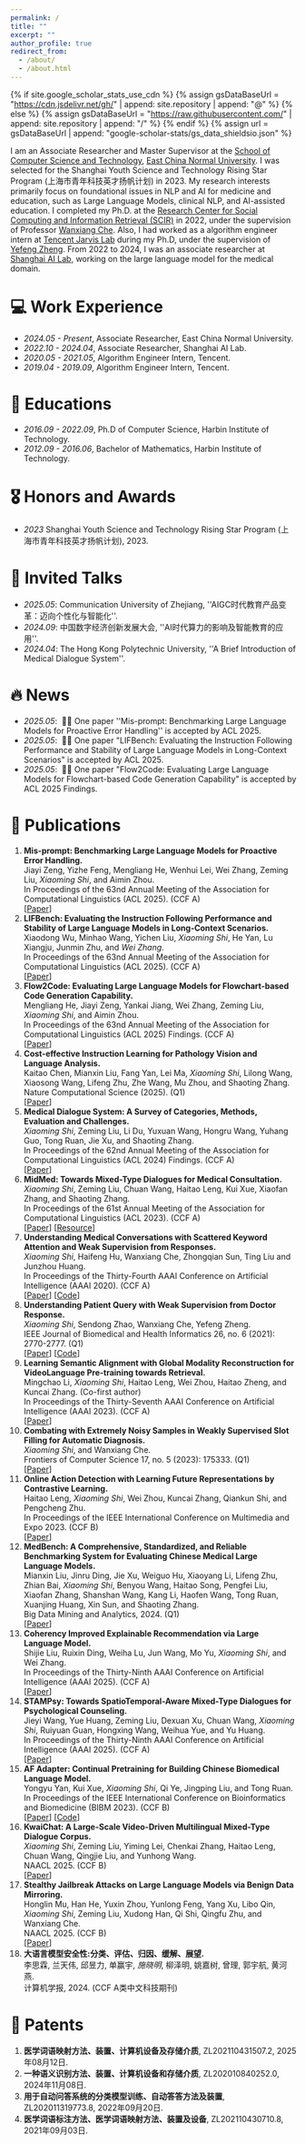 ```yaml
---
permalink: /
title: ""
excerpt: ""
author_profile: true
redirect_from: 
  - /about/
  - /about.html
---
```


{% if site.google_scholar_stats_use_cdn %}
{% assign gsDataBaseUrl = "https://cdn.jsdelivr.net/gh/" | append: site.repository | append: "@" %}
{% else %}
{% assign gsDataBaseUrl = "https://raw.githubusercontent.com/" | append: site.repository | append: "/" %}
{% endif %}
{% assign url = gsDataBaseUrl | append: "google-scholar-stats/gs_data_shieldsio.json" %}

<span class='anchor' id='about-me'></span>

I am an Associate Researcher and Master Supervisor at the [School of Computer Science and Technology](http://www.cs.ecnu.edu.cn/), [East China Normal University](https://english.ecnu.edu.cn/). 
I was selected for the Shanghai Youth Science and Technology Rising Star Program (上海市青年科技英才扬帆计划) in 2023.
My research interests primarily focus on foundational issues in NLP and AI for medicine and education, such as Large Language Models, clinical NLP, and AI-assisted education. 
I completed my Ph.D. at the [Research Center for Social Computing and Information Retrieval (SCIR)](https://ir.hit.edu.cn/) in 2022, under the supervision of Professor [Wanxiang Che](http://ir.hit.edu.cn/~car/). 
Also, I had worked as a algorithm engineer intern at [Tencent Jarvis Lab](https://jarvislab.tencent.com/) during my Ph.D, under the supervision of [Yefeng Zheng](https://scholar.google.com/citations?user=vAIECxgAAAAJ&hl=en&oi=ao).
From 2022 to 2024, I was an associate researcher at [Shanghai AI Lab](https://www.shlab.org.cn/), working on the large language model for the medical domain.

# 💻 Work Experience
- *2024.05 - Present*, Associate Researcher, East China Normal University.
- *2022.10 - 2024.04*, Associate Researcher, Shanghai AI Lab.
- *2020.05 - 2021.05*, Algorithm Engineer Intern, Tencent.
- *2019.04 - 2019.09*, Algorithm Engineer Intern, Tencent.

# 📖 Educations
- *2016.09 - 2022.09*, Ph.D of Computer Science, Harbin Institute of Technology. 
- *2012.09 - 2016.06*, Bachelor of Mathematics, Harbin Institute of Technology. 

# 🎖 Honors and Awards
- *2023* Shanghai Youth Science and Technology Rising Star Program (上海市青年科技英才扬帆计划), 2023.

# 💬 Invited Talks
- *2025.05*: Communication University of Zhejiang, ''AIGC时代教育产品变革：迈向个性化与智能化''.
- *2024.09*: 中国数字经济创新发展大会, ''AI时代算力的影响及智能教育的应用''.
- *2024.04*: The Hong Kong Polytechnic University, ''A Brief Introduction of Medical Dialogue System''. 

# 🔥 News
- *2025.05*: &nbsp;🎉🎉 One paper ''Mis-prompt: Benchmarking Large Language Models for Proactive Error Handling'' is accepted by ACL 2025.
- *2025.05*: &nbsp;🎉🎉 One paper "LIFBench: Evaluating the Instruction Following Performance and Stability of Large Language Models in Long-Context Scenarios" is accepted by ACL 2025.
- *2025.05*: &nbsp;🎉🎉 One paper "Flow2Code: Evaluating Large Language Models for Flowchart-based Code Generation Capability" is accepted by ACL 2025 Findings.

# 📝 Publications 
1. **Mis-prompt: Benchmarking Large Language Models for Proactive Error Handling.**  
   Jiayi Zeng, Yizhe Feng, Mengliang He, Wenhui Lei, Wei Zhang, Zeming Liu, *Xiaoming Shi*, and Aimin Zhou.  
   In Proceedings of the 63nd Annual Meeting of the Association for Computational Linguistics (ACL 2025). (CCF A)   
   [[Paper](https://aclanthology.org/2025.acl-long.833/)]    
2. **LIFBench: Evaluating the Instruction Following Performance and Stability of Large Language Models in Long-Context Scenarios.**  
   Xiaodong Wu, Minhao Wang, Yichen Liu, *Xiaoming Shi*, He Yan, Lu Xiangju, Junmin Zhu, and *Wei Zhang*.  
   In Proceedings of the 63nd Annual Meeting of the Association for Computational Linguistics (ACL 2025). (CCF A)    
   [[Paper](https://aclanthology.org/2025.acl-long.803/)]    
3. **Flow2Code: Evaluating Large Language Models for Flowchart-based Code Generation Capability.**  
   Mengliang He, Jiayi Zeng, Yankai Jiang, Wei Zhang, Zeming Liu, *Xiaoming Shi*, and Aimin Zhou.  
   In Proceedings of the 63nd Annual Meeting of the Association for Computational Linguistics (ACL 2025) Findings. (CCF A)  
   [[Paper](https://aclanthology.org/2025.findings-acl.425/)]  
4. **Cost-effective Instruction Learning for Pathology Vision and Language Analysis.**  
   Kaitao Chen, Mianxin Liu, Fang Yan, Lei Ma, *Xiaoming Shi*, Lilong Wang, Xiaosong Wang, Lifeng Zhu, Zhe Wang, Mu Zhou, and Shaoting Zhang.  
   Nature Computational Science (2025). (Q1)  
   [[Paper](https://www.nature.com/articles/s43588-025-00818-5#citeas)]  
5. **Medical Dialogue System: A Survey of Categories, Methods, Evaluation and Challenges.**   
   *Xiaoming Shi*, Zeming Liu, Li Du, Yuxuan Wang, Hongru Wang, Yuhang Guo, Tong Ruan, Jie Xu, and Shaoting Zhang.  
   In Proceedings of the 62nd Annual Meeting of the Association for Computational Linguistics (ACL 2024) Findings. (CCF A)  
   [[Paper](https://aclanthology.org/2024.findings-acl.167/)]
6. **MidMed: Towards Mixed-Type Dialogues for Medical Consultation.**  
   *Xiaoming Shi*, Zeming Liu, Chuan Wang, Haitao Leng, Kui Xue, Xiaofan Zhang, and Shaoting Zhang.  
   In Proceedings of the 61st Annual Meeting of the Association for Computational Linguistics (ACL 2023). (CCF A)   
   [[Paper](https://aclanthology.org/2023.acl-long.453.pdf)]
   [[Resource](https://github.com/xmshi-trio/MidMed)]
7. **Understanding Medical Conversations with Scattered Keyword Attention and Weak Supervision from Responses.**  
   *Xiaoming Shi*, Haifeng Hu, Wanxiang Che, Zhongqian Sun, Ting Liu and Junzhou Huang.  
   In Proceedings of the Thirty-Fourth AAAI Conference on Artificial Intelligence (AAAI 2020). (CCF A)   
   [[Paper](https://ojs.aaai.org/index.php/AAAI/article/view/6412)]
   [[Code](https://github.com/xmshi-trio/MSL)]
8. **Understanding Patient Query with Weak Supervision from Doctor Response.**    
   *Xiaoming Shi*, Sendong Zhao, Wanxiang Che, Yefeng Zheng.  
   IEEE Journal of Biomedical and Health Informatics 26, no. 6 (2021): 2770-2777. (Q1)  
   [[Paper](https://ieeexplore.ieee.org/stamp/stamp.jsp?tp=&arnumber=9645193)]
   [[Code](https://github.com/xmshi-trio/MSL)]
9. **Learning Semantic Alignment with Global Modality Reconstruction for VideoLanguage Pre-training towards Retrieval.**  
   Mingchao Li, *Xiaoming Shi*, Haitao Leng, Wei Zhou, Haitao Zheng, and Kuncai Zhang. (Co-first author)   
   In Proceedings of the Thirty-Seventh AAAI Conference on Artificial Intelligence (AAAI 2023). (CCF A)  
   [[Paper](https://ojs.aaai.org/index.php/AAAI/article/view/25222)]
10. **Combating with Extremely Noisy Samples in Weakly Supervised Slot Filling for Automatic Diagnosis.**  
   *Xiaoming Shi*, and Wanxiang Che.  
   Frontiers of Computer Science 17, no. 5 (2023): 175333. (Q1)   
   [[Paper](https://link.springer.com/article/10.1007/s11704-022-2134-1)]
11. **Online Action Detection with Learning Future Representations by Contrastive Learning.**  
   Haitao Leng, *Xiaoming Shi*, Wei Zhou, Kuncai Zhang, Qiankun Shi, and Pengcheng Zhu.  
   In Proceedings of the IEEE International Conference on Multimedia and Expo 2023. (CCF B)  
   [[Paper](https://ieeexplore.ieee.org/stamp/stamp.jsp?tp=&arnumber=10220027)]
12. **MedBench: A Comprehensive, Standardized, and Reliable Benchmarking System for Evaluating Chinese Medical Large Language Models.**   
   Mianxin Liu, Jinru Ding, Jie Xu, Weiguo Hu, Xiaoyang Li, Lifeng Zhu, Zhian Bai, *Xiaoming Shi*, Benyou Wang, Haitao Song, Pengfei Liu, Xiaofan Zhang, Shanshan Wang, Kang Li, Haofen Wang, Tong Ruan, Xuanjing Huang, Xin Sun, and Shaoting Zhang.  
   Big Data Mining and Analytics, 2024. (Q1)  
   [[Paper](https://www.sciopen.com/article/10.26599/BDMA.2024.9020044)]  
13. **Coherency Improved Explainable Recommendation via Large Language Model.**  
    Shijie Liu, Ruixin Ding, Weiha Lu, Jun Wang, Mo Yu, *Xiaoming Shi*, and Wei Zhang.  
    In Proceedings of the Thirty-Ninth AAAI Conference on Artificial Intelligence (AAAI 2025). (CCF A)  
    [[Paper](https://ojs.aaai.org/index.php/AAAI/article/view/33329/35484)]  
14. **STAMPsy: Towards SpatioTemporal-Aware Mixed-Type Dialogues for Psychological Counseling.**  
    Jieyi Wang, Yue Huang, Zeming Liu, Dexuan Xu, Chuan Wang, *Xiaoming Shi*, Ruiyuan Guan, Hongxing Wang, Weihua Yue, and Yu Huang.  
    In Proceedings of the Thirty-Ninth AAAI Conference on Artificial Intelligence (AAAI 2025). (CCF A)  
    [[Paper](https://ojs.aaai.org/index.php/AAAI/citationstylelanguage/get/apa?submissionId=34725&publicationId=32998)]  
15. **AF Adapter: Continual Pretraining for Building Chinese Biomedical Language Model.**  
   Yongyu Yan, Kui Xue, *Xiaoming Shi*, Qi Ye, Jingping Liu, and Tong Ruan.  
   In Proceedings of the IEEE International Conference on Bioinformatics and Biomedicine (BIBM 2023). (CCF B)   
   [[Paper](https://www.computer.org/csdl/proceedings-article/bibm/2023/10385733/1TObTklefWo)]
   [[Code](https://github.com/yanyongyu/AF-Adapter)]
16. **KwaiChat: A Large-Scale Video-Driven Multilingual Mixed-Type Dialogue Corpus.**    
    *Xiaoming Shi*, Zeming Liu, Yiming Lei, Chenkai Zhang, Haitao Leng, Chuan Wang, Qingjie Liu, and Yunhong Wang.    
    NAACL 2025. (CCF B)  
    [[Paper](https://aclanthology.org/anthology-files/pdf/findings/2025.findings-naacl.121.pdf)]
17. **Stealthy Jailbreak Attacks on Large Language Models via Benign Data Mirroring.**    
    Honglin Mu, Han He, Yuxin Zhou, Yunlong Feng, Yang Xu, Libo Qin, *Xiaoming Shi*, Zeming Liu, Xudong Han, Qi Shi, Qingfu Zhu, and Wanxiang Che.   
    NAACL 2025. (CCF B)  
    [[Paper](https://aclanthology.org/2025.naacl-long.88.pdf)]  
18. **大语言模型安全性:分类、评估、归因、缓解、展望.**  
    李思霖, 兰天伟, 邱昱力, 单赢宇, *施晓明*, 柳泽明, 姚嘉树, 曾理, 郭宇航, 黄河燕.  
    计算机学报, 2024. (CCF A类中文科技期刊)

# 🧱 Patents
1. **医学词语映射方法、装置、计算机设备及存储介质**, ZL202110431507.2, 2025年08月12日.
2. **一种语义识别方法、装置、计算机设备和存储介质**, ZL202010840252.0, 2024年11月08日.
3. **用于自动问答系统的分类模型训练、自动答答方法及装置**, ZL202011319773.8, 2022年09月20日.
4. **医学词语标注方法、医学词语映射方法、装置及设备**, ZL202110430710.8, 2021年09月03日.

